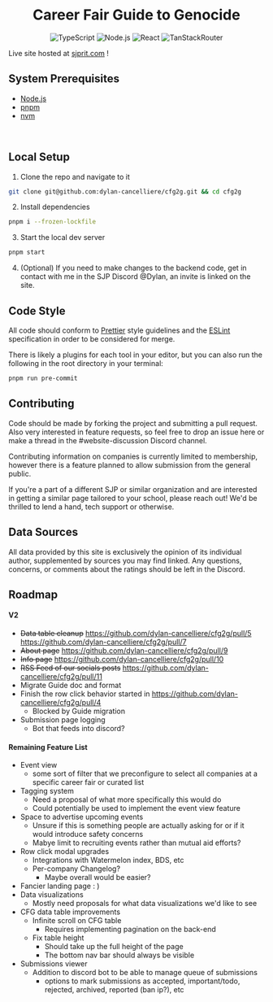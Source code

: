 <div align="center">

# Career Fair Guide to Genocide

![TypeScript](https://badgen.net/badge/TypeScript/5.5.3/blue)
![Node.js](https://badgen.net/badge/Node.js/20.0.0/green)
![React](https://badgen.net/badge/React/18.3.1/cyan)
![TanStackRouter](https://badgen.net/badge/TanStackRouter/1.77/yellow)

</div>

Live site hosted at [sjprit.com](https://sjprit.com) !

## **System Prerequisites**

-   [Node.js](https://nodejs.org/en/)
-   [pnpm](https://pnpm.io/installation)
-   [nvm](https://github.com/nvm-sh/nvm#installing-and-updating)

<br/>

## **Local Setup**

1. Clone the repo and navigate to it

```bash
git clone git@github.com:dylan-cancelliere/cfg2g.git && cd cfg2g
```

2. Install dependencies

```bash
pnpm i --frozen-lockfile
```

3. Start the local dev server

```bash
pnpm start
```

4. (Optional) If you need to make changes to the backend code, get in contact with me in the SJP Discord @Dylan, an invite is linked on the site.

## **Code Style**

All code should conform to [Prettier](https://prettier.io/) style guidelines and the [ESLint](https://eslint.org/) specification in order to be considered for merge.

There is likely a plugins for each tool in your editor, but you can also run the following in the root directory in your terminal:

```bash
pnpm run pre-commit
```

## **Contributing**

Code should be made by forking the project and submitting a pull request. Also very interested in feature requests, so feel free to drop an issue here or make a thread in the #website-discussion Discord channel.

Contributing information on companies is currently limited to membership, however there is a feature planned to allow submission from the general public.

If you're a part of a different SJP or similar organization and are interested in getting a similar page tailored to your school, please reach out! We'd be thrilled to lend a hand, tech support or otherwise.

## **Data Sources**

All data provided by this site is exclusively the opinion of its individual author, supplemented by sources you may find linked. Any questions, concerns, or comments about the ratings should be left in the Discord.

## Roadmap

#### V2
- ~~Data table cleanup~~ https://github.com/dylan-cancelliere/cfg2g/pull/5 https://github.com/dylan-cancelliere/cfg2g/pull/7
- ~~About page~~ https://github.com/dylan-cancelliere/cfg2g/pull/9
- ~~Info page~~ https://github.com/dylan-cancelliere/cfg2g/pull/10
- ~~RSS Feed of our socials posts~~ https://github.com/dylan-cancelliere/cfg2g/pull/11
- Migrate Guide doc and format
- Finish the row click behavior started in https://github.com/dylan-cancelliere/cfg2g/pull/4
    - Blocked by Guide migration
- Submission page logging
  - Bot that feeds into discord?

#### Remaining Feature List
- Event view
    - some sort of filter that we preconfigure to select all companies at a specific career fair or curated list
- Tagging system
    - Need a proposal of what more specifically this would do
    - Could potentially be used to implement the event view feature
- Space to advertise upcoming events
    - Unsure if this is something people are actually asking for or if it would introduce safety concerns
    - Mabye limit to recruiting events rather than mutual aid efforts?
- Row click modal upgrades
    - Integrations with Watermelon index, BDS, etc
    - Per-company Changelog?
        - Maybe overall would be easier?
- Fancier landing page : )
- Data visualizations
    - Mostly need proposals for what data visualizations we'd like to see
- CFG data table improvements
  - Infinite scroll on CFG table
    - Requires implementing pagination on the back-end
  - Fix table height
    - Should take up the full height of the page
    - The bottom nav bar should always be visible
- Submissions viewer
  - Addition to discord bot to be able to manage queue of submissions
    - options to mark submissions as accepted, important/todo, rejected, archived, reported (ban ip?), etc

